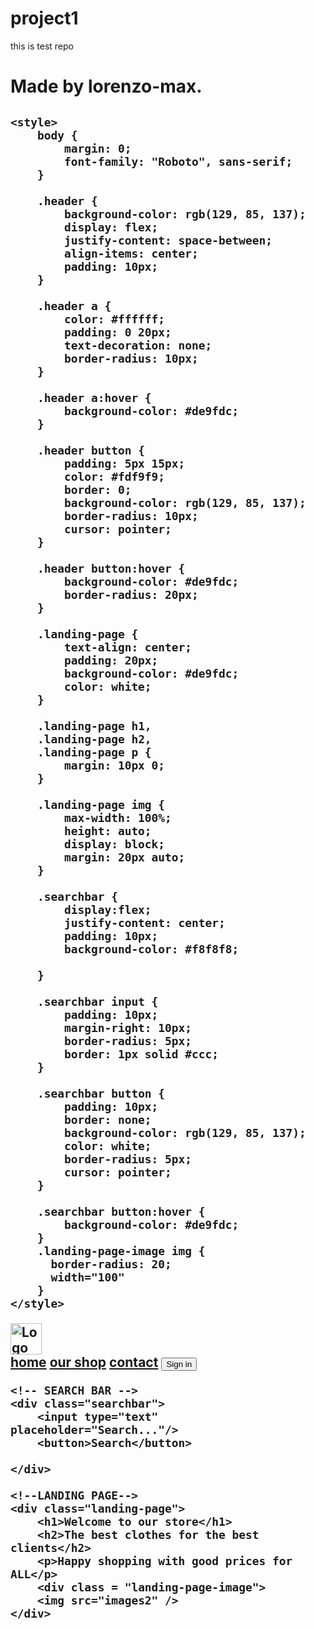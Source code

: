 # project1
this is test repo 
<h1>Made by lorenzo-max.<h2>

<!DOCTYPE html>
<html lang="fr">
<head>
    <meta charset="UTF-8">
    <meta name="viewport" content="width=device-width, initial-scale=1.0">
    <title>test tech</title>
    <link rel="preconnect" href="https://fonts.googleapis.com">
    <link rel="preconnect" href="https://fonts.gstatic.com" crossorigin>
    <link href="https://fonts.googleapis.com/css2?family=Roboto&display=swap" rel="stylesheet">

    <style>
        body {
            margin: 0;
            font-family: "Roboto", sans-serif;
        }

        .header {
            background-color: rgb(129, 85, 137);
            display: flex;
            justify-content: space-between;
            align-items: center;
            padding: 10px;
        }

        .header a {
            color: #ffffff;
            padding: 0 20px;
            text-decoration: none;
            border-radius: 10px;
        }

        .header a:hover {
            background-color: #de9fdc;
        }

        .header button {
            padding: 5px 15px;
            color: #fdf9f9;
            border: 0;
            background-color: rgb(129, 85, 137);
            border-radius: 10px;
            cursor: pointer;
        }

        .header button:hover {
            background-color: #de9fdc;
            border-radius: 20px;
        }

        .landing-page {
            text-align: center;
            padding: 20px;
            background-color: #de9fdc;
            color: white;
        }

        .landing-page h1,
        .landing-page h2,
        .landing-page p {
            margin: 10px 0;
        }

        .landing-page img {
            max-width: 100%;
            height: auto;
            display: block;
            margin: 20px auto;
        }

        .searchbar {
            display:flex;
            justify-content: center;
            padding: 10px;
            background-color: #f8f8f8;
          
        }

        .searchbar input {
            padding: 10px;
            margin-right: 10px;
            border-radius: 5px;
            border: 1px solid #ccc;
        }

        .searchbar button {
            padding: 10px;
            border: none;
            background-color: rgb(129, 85, 137);
            color: white;
            border-radius: 5px;
            cursor: pointer;
        }

        .searchbar button:hover {
            background-color: #de9fdc;
        }
        .landing-page-image img {
          border-radius: 20;
          width="100"
        }
    </style>
</head>
<body>
    <!--HEADER-->
    <div class="header">
        <img src="images/" width="50" alt="Logo"/>
        <div>
            <a href="test.html">home</a>
            <a href="#">our shop</a>
            <a href="#">contact</a>
            <button>Sign in</button>
        </div>
    </div>

    <!-- SEARCH BAR -->
    <div class="searchbar">
        <input type="text" placeholder="Search..."/>
        <button>Search</button>
       
    </div>

    <!--LANDING PAGE-->
    <div class="landing-page">
        <h1>Welcome to our store</h1>
        <h2>The best clothes for the best clients</h2>
        <p>Happy shopping with good prices for ALL</p>
        <div class = "landing-page-image">
        <img src="images2" />
    </div>
</body>
</html>


